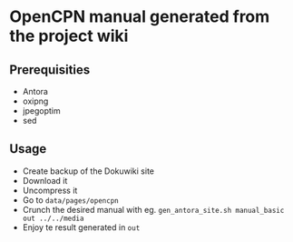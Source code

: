 # OpenCPN manual generated from the project wiki

## Prerequisities

- Antora
- oxipng
- jpegoptim
- sed

## Usage

- Create backup of the Dokuwiki site
- Download it
- Uncompress it
- Go to `data/pages/opencpn`
- Crunch the desired manual with eg. `gen_antora_site.sh manual_basic out ../../media`
- Enjoy te result generated in `out`
